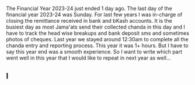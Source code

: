 The Financial Year 2023-24 just ended 1 day ago. The last day of the financial year 2023-24 was Sunday. For last few years I was in-charge of closing the remittance received in bank and bKash accounts. It is the busiest day as most Jama'ats send their collected chanda in this day and I have to track the head wise breakups and bank deposit sms and sometimes photos of cheques. Last year we stayed around 12:30am to complete all the chanda entry and reporting process. This year it was 1+ hours. But I have to say this year end was a smooth experience. So I want to write which part went well in this year that I would like to repeat in next year as well...

## I 